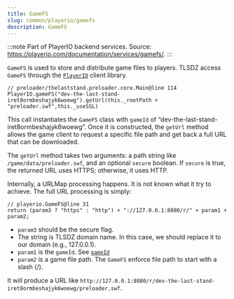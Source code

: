 ```yaml
---
title: GameFS
slug: common/playerio/gamefs
description: GameFS
---
```


:::note
Part of PlayerIO backend services. Source: https://playerio.com/documentation/services/gamefs/.
:::

`GameFS` is used to store and distribute game files to players. TLSDZ access `GameFS` through the [`PlayerIO`](/common/playerio/playerio) client library.

```actionscript-3
// preloader/thelaststand.preloader.core.Main@line 114
PlayerIO.gameFS("dev-the-last-stand-iret8ormbeshajyk6woewg").getUrl(this._rootPath + "preloader.swf",this._useSSL)
```

This call instantiates the `GameFS` class with `gameId` of “dev-the-last-stand-iret8ormbeshajyk6woewg”. Once it is constructed, the `getUrl` method allows the game client to request a specific file path and get back a full URL that can be downloaded.

The `getUrl` method takes two arguments: a path string like `/game/data/preloader.swf`, and an optional `secure` boolean. If `secure` is true, the returned URL uses HTTPS; otherwise, it uses HTTP.

Internally, a URLMap processing happens. It is not known what it try to achieve. The full URL processing is simply:

```actionscript-3
// playerio.GameFS@line 31
return (param3 ? "https" : "http") + "://127.0.0.1:8080/r/" + param1 + param2;
```

- `param3` should be the secure flag.
- The string is TLSDZ domain name. In this case, we should replace it to our domain (e.g., 127.0.0.1).
- `param1` is the `gameId`. See [`gameId`](/dictionary#gameid)
- `param2` is a game file path. The `GameFS` enforce file path to start with a slash (/).

It will produce a URL like `http://127.0.0.1:8080/r/dev-the-last-stand-iret8ormbeshajyk6woewg/preloader.swf`.
